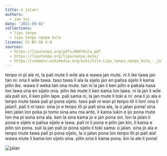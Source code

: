 ```yaml
---
title: o jalan!
authors:
  - jan Ini
date: '2021-09-02'
collections:
  - lipu tenpo
  - lipu tenpo nanpa kule
license: CC-BY-SA 4.0
sources:
  - https://liputenpo.org/pdfs/0007kule.pdf
  - https://liputenpo.org/lipu/nanpa-kule/
  - https://commons.wikimedia.org/wiki/File:Lipu_tenpo_nanpa_kule_-_jalan.png
---
```


tenpo ni pi ale ni, la pali mute li wile ala e wawa jan mute. ni li ike tawa jan tan ni: ona li wile tawa. taso tawa li ala la sijelo jan en palisa sijelo li kama pilin ike. wawa li weka tan ona mute. tan ni la jan li ken pilin e pakala nasa lon lawa ona en sijelo ona. pilin ike mute li ken kama lon lawa. ni la jan li wile ala pali sin, li ken pilin lape. pali sama ni, la jan mute li toki e ni: ona li jo ala e tenpo mute tawa pali pi pona sijelo. taso pali ni wan pi tenpo lili li lon! ona li jalan1. pali li ni taso: sina jo e tenpo lili pi pali sina ala, la o jalan pona! sina ken jalan lon poka pi tomo sina anu ma ante, li kama lukin e ijo pona mute lon ma pi sona sina ala. ken la sina kama jo e jan pona sin. lon la jalan li pona e sijelo e palisa sijelo e lawa. pali ni li pona e pilin jan kin, li kama e pilin sin pona. suli la jan pali pi pona sijelo li toki sama: o jalan. sina jo ala e tenpo mute tawa pali pi pona sijelo, la o jalan pona lon tenpo lili pi pali ala! wawa mute li kama lon sijelo sina. pilin sina li kama pona. kin la ale li pona!

![jalan](https://upload.wikimedia.org/wikipedia/commons/8/8e/Lipu_tenpo_nanpa_kule_-_jalan.png)

[^1]: "jalan" li tawa kepeken noka